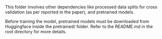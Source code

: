 This folder involves other dependencies like processed data splits for cross validation (as per reported in the paper), and pretrained models.

Before training the model, pretrained models must be downloaded from Huggingface inside the pretrained/ folder. Refer to the README.md in the root directory for more details.